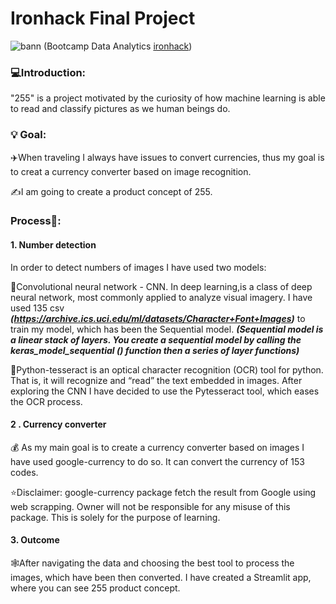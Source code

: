 # Ironhack Final Project

![bann](https://user-images.githubusercontent.com/82451770/123253820-2dc32200-d4ee-11eb-97f0-1eb67ac46f9a.JPG)
(Bootcamp Data Analytics [ironhack](https://www.ironhack.com/es))

### 💻Introduction:

"255" is a project motivated by the curiosity of how machine learning is able to read and classify pictures as we human beings do.

### 💡 Goal: 

✈️When traveling I always have issues to convert currencies, thus my goal is to creat a currency converter based on image recognition. 

✍️I am going to create a product concept of 255.

### Process:space_invader::

#### 1. Number detection
In order to detect numbers of images I have used two models:

  🎈Convolutional neural network - CNN. In deep learning,is a class of deep neural network, most commonly applied to analyze visual imagery. I have used 135 csv ***(https://archive.ics.uci.edu/ml/datasets/Character+Font+Images)*** to train my model, which has been the Sequential model. ***(Sequential model is a linear stack of layers. You create a sequential model by calling the keras_model_sequential () function then a series of layer functions)***
  
  🎈Python-tesseract is an optical character recognition (OCR) tool for python. That is, it will recognize and “read” the text embedded in images. After exploring the CNN I have decided to use the Pytesseract tool, which eases the OCR process.
  
#### 2 . Currency converter
  💰 As my main goal is to create a currency converter based on images I have used google-currency to do so. It can convert the currency of 153 codes.
  
  ⭐Disclaimer: google-currency package fetch the result from Google using web scrapping. Owner will not be responsible for any misuse of this package. This is solely for the purpose of learning.

#### 3. Outcome 
  🕸️After navigating the data and choosing the best tool to process the images, which have been then converted. I have created a Streamlit app, where you can see 255 product concept. 


